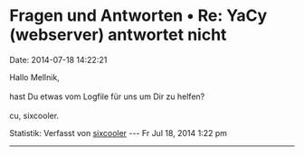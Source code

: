 Fragen und Antworten • Re: YaCy (webserver) antwortet nicht
===========================================================

Date: 2014-07-18 14:22:21

Hallo Mellnik,\
\
hast Du etwas vom Logfile für uns um Dir zu helfen?\
\
cu, sixcooler.

Statistik: Verfasst von
[sixcooler](http://forum.yacy-websuche.de/memberlist.php?mode=viewprofile&u=274)
--- Fr Jul 18, 2014 1:22 pm

------------------------------------------------------------------------
